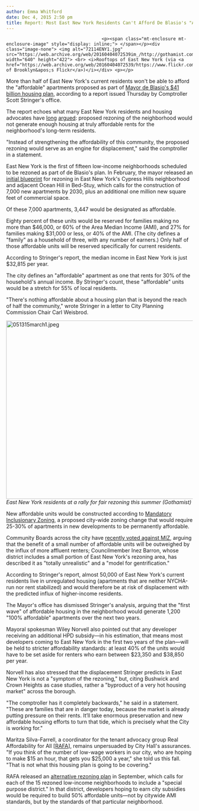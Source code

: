 ```yaml
---
author: Emma Whitford
date: Dec 4, 2015 2:50 pm
title: Report: Most East New York Residents Can't Afford De Blasio's "Affordable" Housing Plan
---
```


	
										<p><span class="mt-enclosure mt-enclosure-image" style="display: inline;"> </span></p><div class="image-none"> <img alt="72114ENY1.jpg" src="https://web.archive.org/web/20160404072539im_/http://gothamist.com/attachments/nyc_ewhitford/72114ENY1.jpg" width="640" height="422"> <br> <i>Rooftops of East New York (via <a href="https://web.archive.org/web/20160404072539/https://www.flickr.com/photos/fortheloveofbrooklyn/4836861498/">Pete of Brooklyn&apos;s Flickr</a>)</i></div> <p></p>

<p>More than half of East New York&apos;s current residents won&apos;t be able to afford the &quot;affordable&quot; apartments proposed as part of <a href="https://web.archive.org/web/20160404072539/http://gothamist.com/2014/05/05/a_first_look_at_de_blasios_affordab.php">Mayor de Blasio&apos;s $41 billion housing plan</a>, according to a report issued Thursday by Comptroller Scott Stringer&apos;s office. </p>

<p>The report echoes what many East New York residents and housing advocates have <a href="https://web.archive.org/web/20160404072539/http://gothamist.com/2014/07/22/east_new_york_gentrification_afford.php">long</a> <a href="https://web.archive.org/web/20160404072539/http://gothamist.com/2015/05/13/east_new_york_gentrification.php">argued</a>: proposed rezoning of the neighborhood would not generate enough housing at truly affordable rents for the neighborhood&apos;s long-term residents.</p>

<p>&quot;Instead of strengthening the affordability of this community, the proposed rezoning would serve as an engine for displacement,&quot; said the comptroller in a statement. </p>

<p>East New York is the first of fifteen low-income neighborhoods scheduled to be rezoned as part of de Blasio&apos;s plan. In February, the mayor released an <a href="https://web.archive.org/web/20160404072539/http://newyorkyimby.com/2015/02/city-planning-unveils-full-east-new-york-rezoning-details-7250-new-homes-expected-by-2030.html">initial blueprint</a> for rezoning in East New York&apos;s Cypress Hills neighborhood and adjacent Ocean Hill in Bed-Stuy, which calls for the construction of 7,000 new apartments by 2030, plus an additional one million new square feet of commercial space. </p>

<p>Of these 7,000 apartments, 3,447 would be designated as affordable. </p>

<p>Eighty percent of these units would be reserved for families making no more than $46,000, or 60% of the Area Median Income (AMI), and 27% for families making $31,000 or less, or 40% of the AMI. (The city defines a &quot;family&quot; as a household of three, with any number of earners.) Only half of those affordable units will be reserved specifically for current residents. </p>

<p>According to Stringer&apos;s report, the median income in East New York is just $32,815 per year. </p>

<p>The city defines an &quot;affordable&quot; apartment as one that rents for 30% of the household&apos;s annual income. By Stringer&apos;s count, these &quot;affordable&quot; units would be a stretch for 55% of local residents. </p>

<p>&quot;There&apos;s nothing affordable about a housing plan that is beyond the reach of half the community,&quot; wrote Stringer in a letter to City Planning Commission Chair Carl Weisbrod.</p>

<p><span class="mt-enclosure mt-enclosure-image" style="display: inline;"> </span></p><div class="image-none"> <img alt="051315march1.jpeg" src="https://web.archive.org/web/20160404072539im_/http://gothamist.com/attachments/nyc_ewhitford/051315march1.jpeg" width="640" height="480"> <br> <i>East New York residents at a rally for fair rezoning this summer (Gothamist) </i></div> <p></p>

<p>New affordable units would be constructed according to <a href="https://web.archive.org/web/20160404072539/http://www.nyc.gov/html/dcp/html/housing/mandatory-inclusionary-housing-summary.shtml">Mandatory Inclusionary Zoning</a>, a proposed city-wide zoning change that would require 25-30% of apartments in new developments to be permanently affordable. </p>

<p>Community Boards across the city have <a href="https://web.archive.org/web/20160404072539/http://gothamist.com/2015/12/01/manhattan_affordable_housing.php">recently voted against MIZ</a>, arguing that the benefit of a small number of affordable units will be outweighed by the influx of more affluent renters; Councilmember Inez Barron, whose district includes a small portion of East New York&apos;s rezoning area, has described it as &quot;totally unrealistic&quot; and a &quot;model for gentrification.&quot;</p>

<p>According to Stringer&apos;s report, almost 50,000 of East New York&apos;s current residents live in unregulated housing (apartments that are neither NYCHA-run nor rent stabilized) and would therefore be at risk of displacement with the predicted influx of higher-income residents. </p>

<p>The Mayor&apos;s office has dismissed Stringer&apos;s analysis, arguing that the &quot;first wave&quot; of affordable housing in the neighborhood would generate 1,200 &quot;100% affordable&quot; apartments over the next two years. </p>

<p>Mayoral spokesman Wiley Norvell also pointed out that any developer receiving an additional HPD subsidy&#x2014;in his estimation, that means most developers coming to East New York in the first two years of the plan&#x2014;will be held to stricter affordability standards: at least 40% of the units would have to be set aside for renters who earn between $23,350 and $38,850 per year. </p>

<p>Norvell has also stressed that the displacement Stringer predicts in East New York is not a &quot;symptom of the rezoning,&quot; but, citing Bushwick and Crown Heights as case studies, rather a &quot;byproduct of a very hot housing market&quot; across the borough.</p>

<p>&quot;The comptroller has it completely backwards,&quot; he said in a statement. &quot;These are families that are in danger today, because the market is already putting pressure on their rents. It&#x2019;ll take enormous preservation and new affordable housing efforts to turn that tide, which is precisely what the City is working for.&quot; </p>

<p>Maritza Silva-Farrell, a coordinator for the tenant advocacy group Real Affordability for All [<a href="https://web.archive.org/web/20160404072539/https://www.facebook.com/RealAffordability/info/">RAFA</a>], remains unpersuaded by City Hall&apos;s assurances. &quot;If you think of the number of low-wage workers in our city, who are hoping to make $15 an hour, that gets you $25,000 a year,&quot; she told us this fall. &quot;That is not what this housing plan is going to be covering.&quot;</p>

<p>RAFA released an <a href="https://web.archive.org/web/20160404072539/http://gothamist.com/2015/09/21/affordable_housing_east_ny.php">alternative rezoning plan</a> in September, which calls for each of the 15 rezoned low-income neighborhoods to include a &quot;special purpose district.&quot; In that district, developers hoping to earn city subsidies would be required to build 50% affordable units&#x2014;not by citywide AMI standards, but by the standards of that particular neighborhood. </p>					
										
									
				